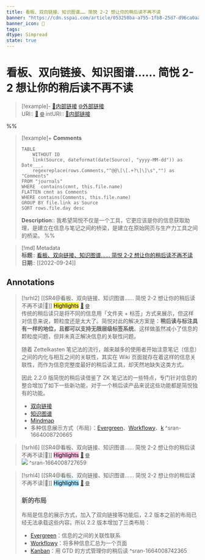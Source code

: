 ```yaml
---
title: 看板、双向链接、知识图谱…… 简悦 2-2 想让你的稍后读不再不读
banner: "https://cdn.sspai.com/article/053250ba-a755-1fb8-25d7-d96ca0aa7b31.png "
banner_icon: 🔖
tags:
dtype: Simpread
state: true
---
```


# 看板、双向链接、知识图谱…… 简悦 2-2 想让你的稍后读不再不读

> [!example]- [🧷内部链接](<http://localhost:7026/unread/4>) [🌐外部链接](<https://sspai.com/post/67074>)    
> URI:: [🧷](<http://localhost:7026/unread/4>) [🌐](<https://sspai.com/post/67074>) 
> intURI:: [🧷内部链接](<http://localhost:7026/reading/4>)

%%
> [!example]+ **Comments**  
> ```dataview
> TABLE 
>     WITHOUT ID
>     link(Source, dateformat(date(Source), "yyyy-MM-dd")) as Date___, 
>     regexreplace(rows.Comments,"^@@\[\[.+?\]\]\s","") as "Comments"
> FROM "journals"
> WHERE  contains(cmnt, this.file.name)
> FLATTEN cmnt as Comments
> WHERE contains(Comments, this.file.name)
> GROUP BY file.link as Source
> SORT rows.file.day desc
> ```
>  **Description**:: 我希望简悦不仅是一个工具，它更应该是你的信息获取助理，是建立在信息与笔记之间的桥梁，是建立在原始网页与生产力工具之间的桥梁。
%%

> [!md] Metadata  
> **标题**:: [看板、双向链接、知识图谱…… 简悦 2-2 想让你的稍后读不再不读](https://sspai.com/post/67074)  
> **日期**:: [[2022-09-24]]  

## Annotations


> [!srhl2] [[SR4@看板、双向链接、知识图谱…… 简悦 2-2 想让你的稍后读不再不读|📄]] <mark style="background-color: #ffeb3b">Highlights</mark> [🧷](<http://localhost:7026/unread/4#id=1664008720665>) [🌐](<http://localhost:7026/reading/4#id=1664008720665>)   
> 传统的稍后读只是将不同的信息用「文件夹 + 标签」方式来展示，但这样对信息来说，颗粒度还是太大了。简悦对此的解决方案是：**稍后读与标注具有一样的地位，且都可以支持无限层级标签系统**。这样做虽然减小了信息的颗粒度问题，但并未真正解决信息的关联性问题。
> 
> 随着 Zettelkasten 笔记法的流行，越来越多的使用者开始注意笔记（信息）之间的内化与相互之间的关联性，其实在 Wiki 页面就存在着这样的信息关联性，而作为信息完整度最好的稍后读工具，却天然地缺失这类方式。
> 
> 因此 2.2.0 版简悦的稍后读借鉴了 ZK 笔记法的一些特点，专门针对信息的整合增加了如下一些新功能，对于一个稍后读产品来说这些功能都是简悦独有的功能。
> 
> *   [双向链接](http://ksria.com/simpread/docs/#/%E5%8F%8C%E5%90%91%E9%93%BE%E6%8E%A5)
> *   [知识图谱](http://ksria.com/simpread/docs/#/%E5%8F%8C%E5%90%91%E9%93%BE%E6%8E%A5?id=%E5%9B%BE%E8%B0%B1)
> *   [Mindmap](http://ksria.com/simpread/docs/#/%E7%A8%8D%E5%90%8E%E8%AF%BB?id=Mindmap)
> *   多种信息展示方式（布局）：[Evergreen](http://ksria.com/simpread/docs/#/%E7%A8%8D%E5%90%8E%E8%AF%BB-%E5%A4%9A%E7%A7%8D%E5%B8%83%E5%B1%80?id=Evergreen)、[Workflowy](http://ksria.com/simpread/docs/#/%E7%A8%8D%E5%90%8E%E8%AF%BB-%E5%A4%9A%E7%A7%8D%E5%B8%83%E5%B1%80?id=Workflowy)、[k](http://ksria.com/simpread/docs/#/%E7%A8%8D%E5%90%8E%E8%AF%BB-%E5%A4%9A%E7%A7%8D%E5%B8%83%E5%B1%80?id=Kanban)
> ^sran-1664008720665

> [!srhl6] [[SR4@看板、双向链接、知识图谱…… 简悦 2-2 想让你的稍后读不再不读|📄]] <mark style="background-color: #ffb7da">Highlights</mark> [🧷](<http://localhost:7026/unread/4#id=1664008727659>) [🌐](<http://localhost:7026/reading/4#id=1664008727659>)   
> ![](https://cdn.sspai.com/2021/05/27/3df7b554b18a30e156673c3511a897e2.png)
> ^sran-1664008727659

> [!srhl4] [[SR4@看板、双向链接、知识图谱…… 简悦 2-2 想让你的稍后读不再不读|📄]] <mark style="background-color: #a1e0ff">Highlights</mark> [🧷](<http://localhost:7026/unread/4#id=1664008742365>) [🌐](<http://localhost:7026/reading/4#id=1664008742365>)   
> ### 新的布局
> 
> 布局是信息的展示方式，加入了双向链接等功能后，2.2 版本之前的布局已经无法承载这些内容。所以 2.2 版本增加了三类布局：
> 
> *   [Evergreen](http://ksria.com/simpread/docs/#/%E7%A8%8D%E5%90%8E%E8%AF%BB-%E5%A4%9A%E7%A7%8D%E5%B8%83%E5%B1%80?id=Evergreen)：信息的之间的关联性联系
> *   [Workflowy](http://ksria.com/simpread/docs/#/%E7%A8%8D%E5%90%8E%E8%AF%BB-%E5%A4%9A%E7%A7%8D%E5%B8%83%E5%B1%80?id=Workflowy)：将多种信息汇总为一个页面
> *   [Kanban](http://ksria.com/simpread/docs/#/%E7%A8%8D%E5%90%8E%E8%AF%BB-%E5%A4%9A%E7%A7%8D%E5%B8%83%E5%B1%80?id=Kanban)：用 GTD 的方式管理你的稍后读
> ^sran-1664008742365

